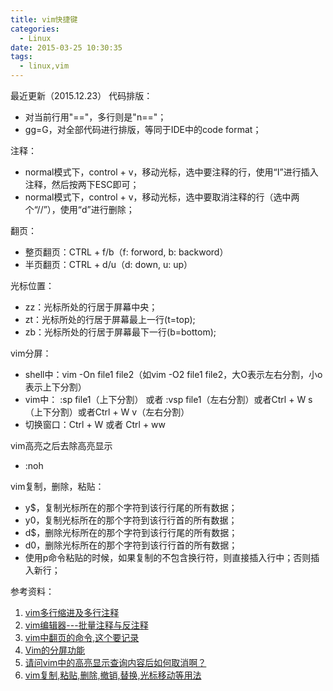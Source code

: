 ```yaml
---
title: vim快捷键
categories:
  - Linux
date: 2015-03-25 10:30:35
tags:
  - linux,vim
---
```


最近更新（2015.12.23） 代码排版：

*   对当前行用"=="，多行则是"n=="；
*   gg=G，对全部代码进行排版，等同于IDE中的code format；

注释：

*   normal模式下，control + v，移动光标，选中要注释的行，使用“I”进行插入注释，然后按两下ESC即可；
*   normal模式下，control + v，移动光标，选中要取消注释的行（选中两个“//”），使用“d”进行删除；

翻页：

*   整页翻页：CTRL + f/b（f: forword, b: backword）
*   半页翻页：CTRL + d/u（d: down, u: up）

光标位置：

*   zz：光标所处的行居于屏幕中央；
*   zt：光标所处的行居于屏幕最上一行(t=top);
*   zb：光标所处的行居于屏幕最下一行(b=bottom);

vim分屏：

*   shell中：vim -On file1 file2（如vim -O2 file1 file2，大O表示左右分割，小o表示上下分割）
*   vim中： :sp file1（上下分割） 或者 :vsp file1（左右分割）或者Ctrl + W s（上下分割）或者Ctrl + W v（左右分割）
*   切换窗口：Ctrl + W 或者 Ctrl + ww

vim高亮之后去除高亮显示

*   :noh

vim复制，删除，粘贴：

*   y$，复制光标所在的那个字符到该行行尾的所有数据；
*   y0，复制光标所在的那个字符到该行行首的所有数据；
*   d$，删除光标所在的那个字符到该行行尾的所有数据；
*   d0，删除光标所在的那个字符到该行行首的所有数据；
*   使用p命令粘贴的时候，如果复制的不包含换行符，则直接插入行中；否则插入新行；

参考资料：

1.  [vim多行缩进及多行注释](http://blog.sina.com.cn/s/blog_5ac88b350100b4u9.html)
2.  [vim编辑器---批量注释与反注释](http://blog.csdn.net/xiajun07061225/article/details/8488210)
3.  [vim中翻页的命令,这个要记录](http://www.lpfrx.com/archives/365/)
4.  [Vim的分屏功能](http://coolshell.cn/articles/1679.html)
5.  [请问vim中的高亮显示查询内容后如何取消啊？](http://bbs.chinaunix.net/thread-837524-1-1.html)
6.  [vim复制,粘贴,删除,撤销,替换,光标移动等用法](http://blog.51yip.com/linux/1140.html)

